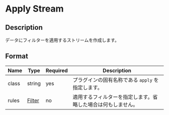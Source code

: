 # Apply Stream

## Description

データにフィルターを適用するストリームを作成します。

## Format

| Name  | Type                          | Required | Description                                                  |
| ----- | ----------------------------- | -------- | ------------------------------------------------------------ |
| class | string                        | yes      | プラグインの固有名称である `apply` を指定します。            |
| rules | [Filter](../common/filter.md) | no       | 適用するフィルターを指定します。省略した場合は何もしません。 |
